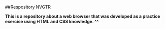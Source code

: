  ##Respository NVGTR

**This is a repository about a web browser that was developed as a practice exercise using HTML and CSS knowledge. ^^**
